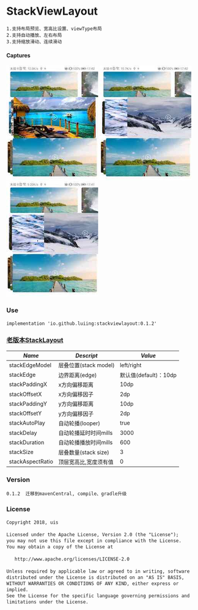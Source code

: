 # StackViewLayout
    1.支持布局预览、宽高比设置、viewType布局
    2.支持自动播放、左右布局
    3.支持缩放滑动、连续滑动

#### Captures
![效果图](/images/image_normal.jpg) ![效果图](/images/image_left.jpg) ![效果图](/images/image_right.jpg)

### Use
    implementation 'io.github.luiing:stackviewlayout:0.1.2'

### [老版本StackLayout](README-StackLayout.md)

| *Name*           | *Descript*        | *Value*           |
|------------------|-------------------|-------------------|
| stackEdgeModel   | 层叠位置(stack model) | left/right        |
| stackEdge        | 边界距离(edge)        | 默认值(default)：10dp |
| stackPaddingX    | x方向偏移距离           | 10dp              |
| stackOffsetX     | x方向偏移因子           | 2dp               |
| stackPaddingY    | y方向偏移距离           | 10dp              |
| stackOffsetY     | y方向偏移因子           | 2dp               |
| stackAutoPlay    | 自动轮播(looper)      | true              |
| stackDelay       | 自动轮播延时时间mills     | 3000              |
| stackDuration    | 自动轮播播放时间mills     | 600               |
| stackSize        | 层叠数量(stack size)  | 3                 |
| stackAspectRatio | 顶层宽高比,宽度须有值       | 0                 |

### Version
    0.1.2  迁移到mavenCentral, compile、gradle升级

### License

    Copyright 2018, uis

    Licensed under the Apache License, Version 2.0 (the "License");
    you may not use this file except in compliance with the License.
    You may obtain a copy of the License at

       http://www.apache.org/licenses/LICENSE-2.0

    Unless required by applicable law or agreed to in writing, software
    distributed under the License is distributed on an "AS IS" BASIS,
    WITHOUT WARRANTIES OR CONDITIONS OF ANY KIND, either express or implied.
    See the License for the specific language governing permissions and
    limitations under the License.
